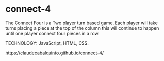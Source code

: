 # connect-4
The Connect Four is a Two player turn based game. Each player will take turns placing a piece at the top of the column this will continue to happen until one player connect four pieces in a row.

TECHNOLOGY:
JavaScript, HTML, CSS.

https://claudecabalquinto.github.io/connect-4/
